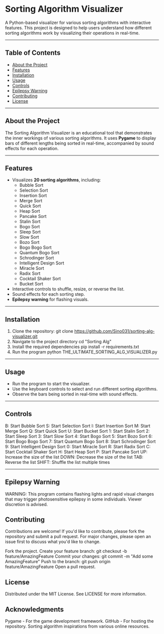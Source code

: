 # Sorting Algorithm Visualizer

A Python-based visualizer for various sorting algorithms with interactive features. This project is designed to help users understand how different sorting algorithms work by visualizing their operations in real-time.

---

## Table of Contents
- [About the Project](#about-the-project)
- [Features](#features)
- [Installation](#installation)
- [Usage](#usage)
- [Controls](#controls)
- [Epilepsy Warning](#epilepsy-warning)
- [Contributing](#contributing)
- [License](#license)

---

## About the Project

The Sorting Algorithm Visualizer is an educational tool that demonstrates the inner workings of various sorting algorithms. It uses **Pygame** to display bars of different lengths being sorted in real-time, accompanied by sound effects for each operation.

---

## Features

- Visualizes **20 sorting algorithms**, including:
  - Bubble Sort
  - Selection Sort
  - Insertion Sort
  - Merge Sort
  - Quick Sort
  - Heap Sort
  - Pancake Sort
  - Stalin Sort
  - Bogo Sort
  - Sleep Sort
  - Slow Sort
  - Bozo Sort
  - Bogo Bogo Sort
  - Quantum Bogo Sort
  - Schrodinger Sort
  - Intelligent Design Sort
  - Miracle Sort
  - Radix Sort
  - Cocktail Shaker Sort
  - Bucket Sort
- Interactive controls to shuffle, resize, or reverse the list.
- Sound effects for each sorting step.
- **Epilepsy warning** for flashing visuals.

---

## Installation

1. Clone the repository:
   git clone https://github.com/Sino031/sorting-alg-visualizer.git
2. Navigate to the project directory
   cd "Sorting Alg"
3. Install the required dependencies
   pip install -r requirements.txt
4. Run the program
   python THE_ULTIMATE_SORTING_ALG_VISUALIZER.py

---

## Usage
- Run the program to start the visualizer.
- Use the keyboard controls to select and run different sorting algorithms.
- Observe the bars being sorted in real-time with sound effects.

---

## Controls
B: Start Bubble Sort
S: Start Selection Sort
I: Start Insertion Sort
M: Start Merge Sort
Q: Start Quick Sort
U: Start Bucket Sort
1: Start Stalin Sort
2: Start Sleep Sort
3: Start Slow Sort
4: Start Bogo Sort
5: Start Bozo Sort
6: Start Bogo Bogo Sort
7: Start Quantum Bogo Sort
8: Start Schrodinger Sort
9: Start Intelligent Design Sort
0: Start Miracle Sort
R: Start Radix Sort
C: Start Cocktail Shaker Sort
H: Start Heap Sort
P: Start Pancake Sort
UP: Increase the size of the list
DOWN: Decrease the size of the list
TAB: Reverse the list
SHIFT: Shuffle the list multiple times

---

## Epilepsy Warning
WARNING: This program contains flashing lights and rapid visual changes that may trigger photosensitive epilepsy in some individuals. Viewer discretion is advised.

## Contributing
Contributions are welcome! If you'd like to contribute, please fork the repository and submit a pull request. For major changes, please open an issue first to discuss what you'd like to change.

Fork the project.
Create your feature branch:
  git checkout -b feature/AmazingFeature
Commit your changes:
  git commit -m "Add some AmazingFeature"
Push to the branch:
  git push origin feature/AmazingFeature
Open a pull request.

## License
Distributed under the MIT License. See LICENSE for more information.

## Acknowledgments
Pygame - For the game development framework.
GitHub - For hosting the repository.
Sorting algorithm inspirations from various online resources.
